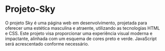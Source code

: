 # Projeto-Sky
O projeto Sky é uma página web em desenvolvimento, projetada para oferecer uma estética masculina e atraente, utilizando as tecnologias HTML e CSS. Este projeto visa proporcionar uma experiência visual moderna e impactante, alinhada com um esquema de cores preto e verde. JavaScript será acrescentado conforme necessário.
